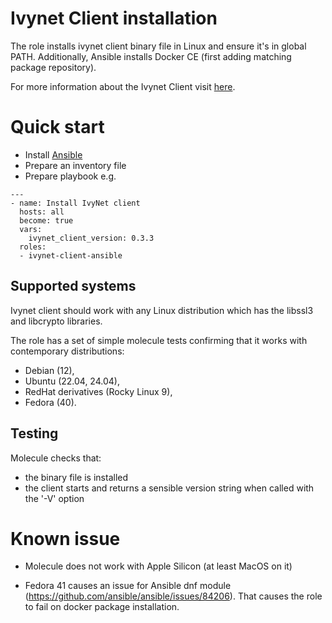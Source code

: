 # Ivynet Client installation

The role installs ivynet client binary file in Linux and ensure it's in global PATH.
Additionally, Ansible installs Docker CE (first adding matching package repository).

For more information about the Ivynet Client visit [here](https://docs.ivynet.dev/docs/client/clientExplanation).

# Quick start

* Install [Ansible](https://docs.ansible.com/ansible/latest/installation_guide/intro_installation.html#installing-and-upgrading-ansible)
* Prepare an inventory file
* Prepare playbook e.g.
```
---
- name: Install IvyNet client
  hosts: all
  become: true
  vars:
    ivynet_client_version: 0.3.3
  roles:
  - ivynet-client-ansible
```

## Supported systems

Ivynet client should work with any Linux distribution which has the libssl3 and libcrypto libraries.

The role has a set of simple molecule tests confirming that it works with contemporary distributions:

- Debian (12),
- Ubuntu (22.04, 24.04),
- RedHat derivatives (Rocky Linux 9),
- Fedora (40).


## Testing

Molecule checks that:
- the binary file is installed
- the client starts and returns a sensible version string when called with the '-V' option


# Known issue

- Molecule does not work with Apple Silicon (at least MacOS on it)

- Fedora 41 causes an issue for Ansible dnf module (https://github.com/ansible/ansible/issues/84206).
That causes the role to fail on docker package installation.
